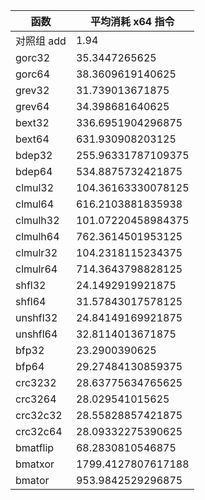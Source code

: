    函数    | 平均消耗 x64 指令
---------- | ------------------
对照组 add | 1.94
gorc32     | 35.3447265625
gorc64     | 38.3609619140625
grev32     | 31.739013671875
grev64     | 34.398681640625
bext32     | 336.6951904296875
bext64     | 631.930908203125
bdep32     | 255.96331787109375
bdep64     | 534.8875732421875
clmul32    | 104.36163330078125
clmul64    | 616.2103881835938
clmulh32   | 101.07220458984375
clmulh64   | 762.3614501953125
clmulr32   | 104.2318115234375
clmulr64   | 714.3643798828125
shfl32     | 24.1492919921875
shfl64     | 31.57843017578125
unshfl32   | 24.84149169921875
unshfl64   | 32.8114013671875
bfp32      | 23.2900390625
bfp64      | 29.27484130859375
crc3232    | 28.63775634765625
crc3264    | 28.029541015625
crc32c32   | 28.55828857421875
crc32c64   | 28.09332275390625
bmatflip   | 68.2830810546875
bmatxor    | 1799.4127807617188
bmator     | 953.9842529296875
